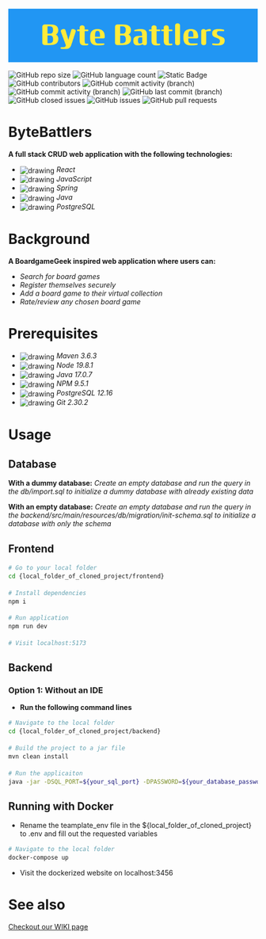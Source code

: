 ![Project Logo](https://raw.githubusercontent.com/CodecoolGlobal/el-proyecte-grande-sprint-1-java-szplkflrn/development/frontend/src/assets/wallpaper/Byte_Battlers.png)

![GitHub repo size](https://img.shields.io/github/repo-size/CodecoolGlobal/el-proyecte-grande-sprint-1-java-szplkflrn)
![GitHub language count](https://img.shields.io/github/languages/count/CodecoolGlobal/el-proyecte-grande-sprint-1-java-szplkflrn)
![Static Badge](https://img.shields.io/badge/total%20number%20of%20tracked%20files-90-blue)
![GitHub contributors](https://img.shields.io/github/contributors/CodecoolGlobal/el-proyecte-grande-sprint-1-java-szplkflrn)
![GitHub commit activity (branch)](https://img.shields.io/github/commit-activity/t/CodecoolGlobal/el-proyecte-grande-sprint-1-java-szplkflrn?label=total%20commits)
![GitHub commit activity (branch)](https://img.shields.io/github/commit-activity/m/CodecoolGlobal/el-proyecte-grande-sprint-1-java-szplkflrn?label=monthly%20commits)
![GitHub last commit (branch)](https://img.shields.io/github/last-commit/CodecoolGlobal/el-proyecte-grande-sprint-1-java-szplkflrn/development)
![GitHub closed issues](https://img.shields.io/github/issues-closed/CodecoolGlobal/el-proyecte-grande-sprint-1-java-szplkflrn)
![GitHub issues](https://img.shields.io/github/issues-raw/CodecoolGlobal/el-proyecte-grande-sprint-1-java-szplkflrn)
![GitHub pull requests](https://img.shields.io/github/issues-pr/CodecoolGlobal/el-proyecte-grande-sprint-1-java-szplkflrn)




# ByteBattlers
**A full stack CRUD web application with the following technologies:**
- <img src="https://raw.githubusercontent.com/yurijserrano/Github-Profile-Readme-Logos/042e36c55d4d757621dedc4f03108213fbb57ec4/frameworks/react.svg" alt="drawing" width="30" align="center"/> *React* 
- <img src="https://raw.githubusercontent.com/yurijserrano/Github-Profile-Readme-Logos/042e36c55d4d757621dedc4f03108213fbb57ec4/programming%20languages/javascript.svg" alt="drawing" width="30" align="center"/> *JavaScript*
-  <img src="https://raw.githubusercontent.com/yurijserrano/Github-Profile-Readme-Logos/042e36c55d4d757621dedc4f03108213fbb57ec4/frameworks/spring.svg" alt="drawing" width="30" align="center"/> *Spring*
- <img src="https://raw.githubusercontent.com/yurijserrano/Github-Profile-Readme-Logos/042e36c55d4d757621dedc4f03108213fbb57ec4/programming%20languages/java.svg" alt="drawing" width="30" align="center"/> *Java* 
- <img src="https://raw.githubusercontent.com/yurijserrano/Github-Profile-Readme-Logos/042e36c55d4d757621dedc4f03108213fbb57ec4/databases/postgresql.svg" alt="drawing" width="30" align="center"/> *PostgreSQL*

# Background
**A BoardgameGeek inspired web application where users can:**
- *Search for board games*
- *Register themselves securely*
- *Add a board game to their virtual collection*
- *Rate/review any chosen board game*

# Prerequisites
- <img src="https://upload.wikimedia.org/wikipedia/commons/5/52/Apache_Maven_logo.svg" alt="drawing" width="30" align="center"/> *Maven 3.6.3*
- <img src="https://raw.githubusercontent.com/yurijserrano/Github-Profile-Readme-Logos/042e36c55d4d757621dedc4f03108213fbb57ec4/frameworks/nodejs.svg" alt="drawing" width="30" align="center"/> *Node 19.8.1*
- <img src="https://raw.githubusercontent.com/yurijserrano/Github-Profile-Readme-Logos/042e36c55d4d757621dedc4f03108213fbb57ec4/programming%20languages/java.svg" alt="drawing" width="30" align="center"/> *Java 17.0.7*
- <img src="https://raw.githubusercontent.com/yurijserrano/Github-Profile-Readme-Logos/042e36c55d4d757621dedc4f03108213fbb57ec4/others/npm.svg" alt="drawing" width="30" align="center"/> *NPM 9.5.1*
- <img src="https://raw.githubusercontent.com/yurijserrano/Github-Profile-Readme-Logos/042e36c55d4d757621dedc4f03108213fbb57ec4/databases/postgresql.svg" alt="drawing" width="30" align="center"/> *PostgreSQL 12.16*
- <img src="https://raw.githubusercontent.com/yurijserrano/Github-Profile-Readme-Logos/042e36c55d4d757621dedc4f03108213fbb57ec4/others/git.svg" alt="drawing" width="30" align="center"/> *Git 2.30.2*

# Usage

## Database

**With a dummy database:**
*Create an empty database and run the query in the db/import.sql to initialize a dummy database with already existing data*

**With an empty database:**
*Create an empty database and run the query in the backend/src/main/resources/db/migration/init-schema.sql to initialize a database with only the schema*

## Frontend 

```bash
# Go to your local folder
cd {local_folder_of_cloned_project/frontend}

# Install dependencies
npm i

# Run application
npm run dev

# Visit localhost:5173

```

## Backend

### Option 1: Without an IDE

- **Run the following command lines**

```bash
# Navigate to the local folder
cd {local_folder_of_cloned_project/backend}

# Build the project to a jar file
mvn clean install

# Run the applicaiton
java -jar -DSQL_PORT=${your_sql_port} -DPASSWORD=${your_database_password} -DSECRET_KEY=${your_secret_key} -DDATABASE=${your_database_name} -DLOG_FOLDER=${your_log_folder_path} -DUSERNAME=${your_db_user_name} -DSQL_SERVER=${your_sql_server}
```

##  Running with Docker

- Rename the teamplate_env file in the ${local_folder_of_cloned_project} to .env and fill out the requested variables

```bash
# Navigate to the local folder
docker-compose up
```
- Visit the dockerized website on localhost:3456


# See also
[Checkout our WIKI page](https://github.com/CodecoolGlobal/el-proyecte-grande-sprint-1-java-szplkflrn/wiki)

